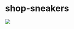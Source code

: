 # shop-sneakers
<img src="https://project-cards.jtpotatodev.workers.dev/?project=shop-sneakers&started=13%20Dec%202023&codename=Richer"/>
